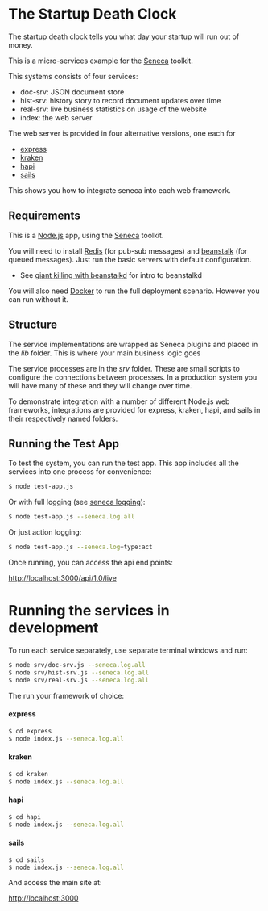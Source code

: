 
# The Startup Death Clock

The startup death clock tells you what day your startup will run out of money.

This is a micro-services example for the [Seneca](http://senecajs.org) toolkit.

This systems consists of four services:

   * doc-srv: JSON document store
   * hist-srv: history story to record document updates over time
   * real-srv: live business statistics on usage of the website
   * index: the web server

The web server is provided in four alternative versions, one each for

   * [express](http://expressjs.com)
   * [kraken](http://krakenjs.com)
   * [hapi](http://hapijs.com)
   * [sails](http://sailsjs.org)

This shows you how to integrate seneca into each web framework.


## Requirements

This is a [Node.js](http://nodejs.org) app, using the [Seneca](http://senecajs.org) toolkit.

You will need to install [Redis](http://redis.io/) (for pub-sub messages) and
[beanstalk](http://kr.github.io/beanstalkd/) (for queued messages). Just run the basic servers with default configuration.

* See [giant killing with beanstalkd](http://www.sitepoint.com/giant-killing-with-beanstalkd/) for intro to beanstalkd

You will also need [Docker](http://docker.com) to run the full deployment scenario. However you can run without it.


## Structure

The service implementations are wrapped as Seneca plugins and placed
in the _lib_ folder. This is where your main business logic goes

The service processes are in the _srv_ folder. These are small scripts
to configure the connections between processes. In a production system
you will have many of these and they will change over time.

To demonstrate integration with a number of different Node.js web frameworks,
integrations are provided for express, kraken, hapi, and sails in their
respectively named folders.


## Running the Test App

To test the system, you can run the test app. This app includes all the services into one process for convenience:

```bash
$ node test-app.js
```

Or with full logging
(see [seneca logging](http://senecajs.org/logging-example.html)):

```bash
$ node test-app.js --seneca.log.all
```

Or just action logging:

```bash
$ node test-app.js --seneca.log=type:act
```

Once running, you can access the api end points:

[http://localhost:3000/api/1.0/live](http://localhost:3000/api/1.0/live)


# Running the services in development

To run each service separately, use separate terminal windows and run:

```bash
$ node srv/doc-srv.js --seneca.log.all
$ node srv/hist-srv.js --seneca.log.all
$ node srv/real-srv.js --seneca.log.all
```

The run your framework of choice:

#### express

```bash
$ cd express
$ node index.js --seneca.log.all
```

#### kraken

```bash
$ cd kraken
$ node index.js --seneca.log.all
```

#### hapi

```bash
$ cd hapi
$ node index.js --seneca.log.all
```

#### sails

```bash
$ cd sails
$ node index.js --seneca.log.all
```

And access the main site at:

[http://localhost:3000](http://localhost:3000)

















